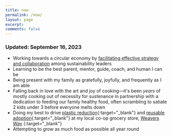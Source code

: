 ```yaml
---
title: now
permalink: /now/
layout: page
excerpt:
comments: false
---
```

### Updated: September 16, 2023
- Working towards a circular economy by [facilitating effective strategy and collaboration](/now-leading-optimization-and-sustainability-solutions/) among sustainability leaders
- Learning to be the best parent, mentor, guide, coach, and human I can be
- Being present with my family as gratefully, joyfully, and frequently as I am able
- Falling back in love with the art and joy of cooking—it's been *years* of mostly cooking out of necessity for sustenance in partnership with a dedication to feeding our family healthy food, often scrambling to satiate 2 kids under 3 before everyone melts down
- Doing my best to drive [plastic reduction](https://weaversway.coop/sustainability){:target="_blank"} and [reusable adoption](https://weaversway.coop/articles/co-ops-container-refund-program){:target="_blank"} at my local co-op grocery store, [Weavers Way](https://weaversway.coop/) {:target="_blank"}
- Attempting to grow as much food as possible all year round
